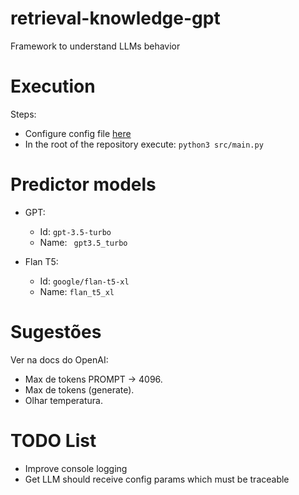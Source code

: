 # retrieval-knowledge-gpt
Framework to understand LLMs behavior


# Execution

Steps:
- Configure config file [here](./src/conf/config.yaml)
- In the root of the repository execute: ```python3 src/main.py```

# Predictor models

- GPT:
    - Id: ```gpt-3.5-turbo```
    - Name: ``` gpt3.5_turbo```

- Flan T5:
    - Id: ```google/flan-t5-xl```
    - Name: ```flan_t5_xl```


# Sugestões
 
Ver na docs do OpenAI:
- Max de tokens PROMPT -> 4096.
- Max de tokens (generate).
- Olhar temperatura.


# TODO List 

- Improve console logging
- Get LLM should receive config params which must be traceable 